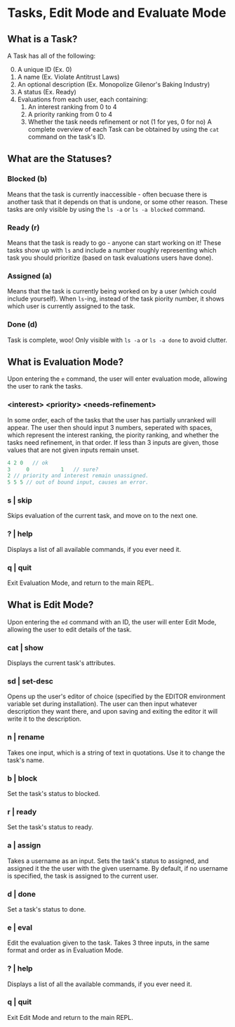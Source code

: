 # Tasks, Edit Mode and Evaluate Mode

## What is a Task?
A Task has all of the following:

0. A unique ID (Ex. 0)
1. A name (Ex. Violate Antitrust Laws)
2. An optional description (Ex. Monopolize Gilenor's Baking Industry)
3. A status (Ex. Ready)
4. Evaluations from each user, each containing:
    1. An interest ranking from 0 to 4
    2. A priority ranking from 0 to 4
    3. Whether the task needs refinement or not (1 for yes, 0 for no)
A complete overview of each Task can be obtained by using the `cat` command on the task's ID.

## What are the Statuses?
### Blocked (b)
Means that the task is currently inaccessible - often becuase there is another task that it depends on that is undone, or some other reason. These tasks are only visible by using the `ls -a` or `ls -a blocked` command.

### Ready (r)
Means that the task is ready to go - anyone can start working on it! These tasks show up with `ls` and include a number roughly representing which task you should prioritize (based on task evaluations users have done).

### Assigned (a)
Means that the task is currently being worked on by a user (which could include yourself). When `ls`-ing, instead of the task piority number, it shows which user is currently assigned to the task.

### Done (d)
Task is complete, woo! Only visible with `ls -a` or `ls -a done` to avoid clutter. 

## What is Evaluation Mode?
Upon entering the `e` command, the user will enter evaluation mode, allowing the user to rank the tasks. 

### \<interest\> \<priority\> \<needs-refinement\>
In some order, each of the tasks that the user has partially unranked will appear. The user then should input 3 numbers, seperated with spaces, which represent the interest ranking, the piority ranking, and whether the tasks need refinement, in that order.
If less than 3 inputs are given, those values that are not given inputs remain unset.
```C
4 2 0   // ok
3     0          1   // sure?
2 // priority and interest remain unassigned.
5 5 5 // out of bound input, causes an error.
```

### s | skip
Skips evaluation of the current task, and move on to the next one.
### ? | help
Displays a list of all available commands, if you ever need it.
### q | quit
Exit Evaluation Mode, and return to the main REPL.

## What is Edit Mode?
Upon entering the `ed` command with an ID, the user will enter Edit Mode, allowing the user to edit details of the task.

### cat | show
Displays the current task's attributes.
### sd | set-desc
Opens up the user's editor of choice (specified by the EDITOR environment variable set during installation). The user can then input whatever description they want there, and upon saving and exiting the editor it will write it to the description.
### n | rename
Takes one input, which is a string of text in quotations. Use it to change the task's name.
### b | block
Set the task's status to blocked.
### r | ready
Set the task's status to ready.
### a | assign
Takes a username as an input. Sets the task's status to assigned, and assigned it the the user with the given username.
By default, if no username is specified, the task is assigned to the current user.
### d | done
Set a task's status to done.
### e | eval
Edit the evaluation given to the task. Takes 3 three inputs, in the same format and order as in Evaluation Mode.
### ? | help
Displays a list of all the available commands, if you ever need it.
### q | quit
Exit Edit Mode and return to the main REPL.

